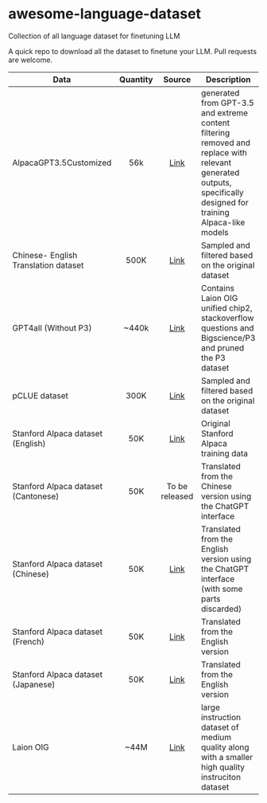 # awesome-language-dataset
Collection of all language dataset for finetuning LLM

A quick repo to download all the dataset to finetune your LLM. Pull requests are welcome.


| Data                  | Quantity |                             Source                             | Description                                                    |
| ---------------------- | :--: | :----------------------------------------------------------: | ------------------------------------------------------- |
| AlpacaGPT3.5Customized | 56k |       [Link](https://huggingface.co/datasets/whitefox44/AlpacaGPT3.5Customized)                    | generated from GPT-3.5 and extreme content filtering removed and replace with relevant generated outputs, specifically designed for training Alpaca-like models     |
| Chinese- English Translation dataset    | 500K | [Link](https://github.com/brightmart/nlp_chinese_corpus#5翻译语料translation2019zh) | 	Sampled and filtered based on the original dataset                 |
| GPT4all (Without P3) | ~440k |       [Link](https://huggingface.co/datasets/nomic-ai/gpt4all_prompt_generations)                    | Contains Laion OIG unified chip2, stackoverflow questions and Bigscience/P3 and pruned the P3 dataset     |
| pCLUE dataset            | 300K |        [Link](https://github.com/CLUEbenchmark/pCLUE)        | Sampled and filtered based on the original dataset               |
| Stanford Alpaca dataset (English) | 50K  |     [Link](https://github.com/tatsu-lab/stanford_alpaca)     | Original Stanford Alpaca training data        |
| Stanford Alpaca dataset (Cantonese) | 50K  |    To be released  | Translated from the Chinese version using the ChatGPT interface  |
| Stanford Alpaca dataset (Chinese) | 50K  |                 [Link](https://github.com/ymcui/Chinese-LLaMA-Alpaca/blob/main/data/alpaca_data_zh_51k.json)     | Translated from the English version using the ChatGPT interface (with some parts discarded) |
| Stanford Alpaca dataset (French) | 50K  |                 [Link]([https://github.com/masa3141/japanese-alpaca-lora/tree/main/data](https://github.com/bofenghuang/vigogne/blob/main/data/vigogne_data_cleaned.json))     | Translated from the English version  |
| Stanford Alpaca dataset (Japanese) | 50K  |                 [Link](https://github.com/masa3141/japanese-alpaca-lora/tree/main/data)     | Translated from the English version  |
| Laion OIG | ~44M  |       [Link](https://huggingface.co/datasets/laion/OIG )                    |  large instruction dataset of medium quality along with a smaller high quality instruciton dataset        |
